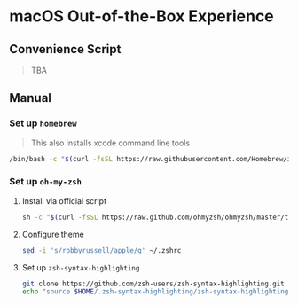 # macOS Out-of-the-Box Experience

## Convenience Script

> TBA

## Manual

### Set up `homebrew`

>  This also installs xcode command line tools

```sh
/bin/bash -c "$(curl -fsSL https://raw.githubusercontent.com/Homebrew/install/HEAD/install.sh)"
```


### Set up `oh-my-zsh`

1. Install via official script

    ```sh
    sh -c "$(curl -fsSL https://raw.github.com/ohmyzsh/ohmyzsh/master/tools/install.sh)"
    ```

2. Configure theme

    ```sh
    sed -i 's/robbyrussell/apple/g' ~/.zshrc
    ```

3. Set up `zsh-syntax-highlighting`

    ```sh
    git clone https://github.com/zsh-users/zsh-syntax-highlighting.git "$HOME/.zsh-syntax-highlighting" --depth 1
    echo "source $HOME/.zsh-syntax-highlighting/zsh-syntax-highlighting.zsh" >> "$HOME/.zshrc"
    ```